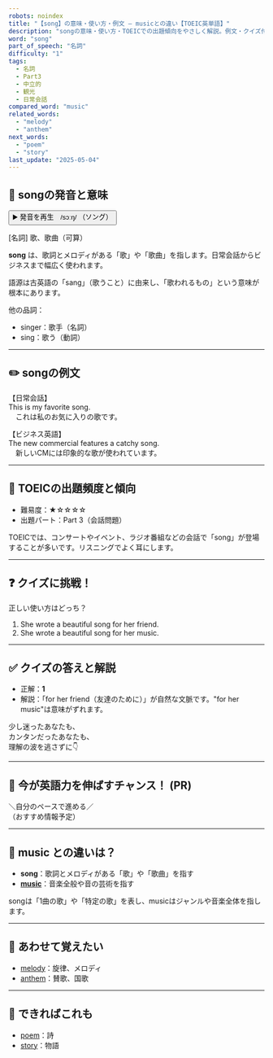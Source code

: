 ```yaml
---
robots: noindex
title: "【song】の意味・使い方・例文 ― musicとの違い【TOEIC英単語】"
description: "songの意味・使い方・TOEICでの出題傾向をやさしく解説。例文・クイズ付きでmusicとの違いもわかりやすく学べます。"
word: "song"
part_of_speech: "名詞"
difficulty: "1"
tags:
  - 名詞
  - Part3
  - 中立的
  - 観光
  - 日常会話
compared_word: "music"
related_words:
  - "melody"
  - "anthem"
next_words:
  - "poem"
  - "story"
last_update: "2025-05-04"
---
```


## 🔰 songの発音と意味

<button class="play-audio" onclick="playTTS('song')">
  <span class="play-audio-main">
    ▶️ 発音を再生　/sɔːŋ/
  </span>
  <span class="play-audio-sub">
    （ソング）
  </span>
</button>

[名詞] 歌、歌曲（可算）

**song** は、歌詞とメロディがある「歌」や「歌曲」を指します。日常会話からビジネスまで幅広く使われます。

語源は古英語の「sang」（歌うこと）に由来し、「歌われるもの」という意味が根本にあります。

他の品詞：  
- singer：歌手（名詞）
- sing：歌う（動詞）

---

## ✏️ songの例文

【日常会話】  
This is my favorite song.  
　これは私のお気に入りの歌です。

【ビジネス英語】  
The new commercial features a catchy song.  
　新しいCMには印象的な歌が使われています。

---

## 🎯 TOEICの出題頻度と傾向

- 難易度：★☆☆☆☆
- 出題パート：Part 3（会話問題）

TOEICでは、コンサートやイベント、ラジオ番組などの会話で「song」が登場することが多いです。リスニングでよく耳にします。

---

## ❓ クイズに挑戦！

正しい使い方はどっち？

1. She wrote a beautiful song for her friend.  
2. She wrote a beautiful song for her music.

---

## ✅ クイズの答えと解説

- 正解：**1**
- 解説：「for her friend（友達のために）」が自然な文脈です。"for her music"は意味がずれます。

少し迷ったあなたも、  
カンタンだったあなたも、  
理解の波を逃さずに👇️

---

## 🚀 今が英語力を伸ばすチャンス！ (PR)

<div class="info-center">
＼自分のペースで進める／<br>  
（おすすめ情報予定）
</div>

---

## 🤔  music との違いは？

- **song**：歌詞とメロディがある「歌」や「歌曲」を指す
- **[music](/word/music/)**：音楽全般や音の芸術を指す

songは「1曲の歌」や「特定の歌」を表し、musicはジャンルや音楽全体を指します。

---

## 🧩 あわせて覚えたい

- [melody](/word/melody/)：旋律、メロディ
- [anthem](/word/anthem/)：賛歌、国歌

---

## 📖 できればこれも

- [poem](/word/poem/)：詩
- [story](/word/story/)：物語

<!-- cvid: aid14_bid43 -->
